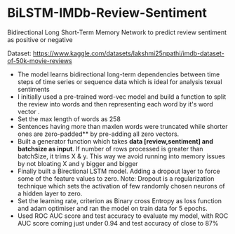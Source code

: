 # BiLSTM-IMDb-Review-Sentiment
Bidirectional Long Short-Term Memory Network to predict review sentiment as positive or negative

Dataset: https://www.kaggle.com/datasets/lakshmi25npathi/imdb-dataset-of-50k-movie-reviews

- The model learns bidirectional long-term dependencies between time steps of time series or sequence data which is ideal for analysis texual sentiments
- I initially used a pre-trained word-vec model and build a function to split the review into words and then representing each word by it's word vector .
- Set the max length of words as 258
- Sentences having more than maxlen words were truncated while shorter ones are zero-padded** by pre-adding all zero vectors.
- Built a generator function which takes **data [review,sentiment] and batchsize as input**. If number of rows processed is greater than batchSize, it trims X & y. This way we avoid running into memory issues by not bloating X and y bigger and bigger
- Finally built a Birectional LSTM model. Adding a dropout layer to force some of the feature values to zero. Note: Dropout is a regularization technique which sets the activation of few randomly chosen neurons of a hidden layer to zero.
- Set the learning rate, criterion as Binary cross Entropy as loss function and adam optimiser and ran the model on train data for 5 epochs.
- Used ROC AUC score and test accuracy to evaluate my model, with ROC AUC score coming just under 0.94 and test accuracy of close to 87%
